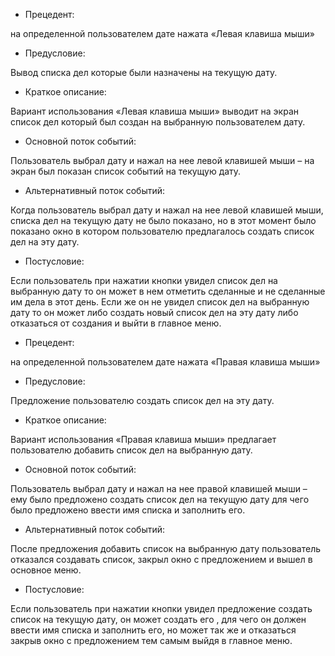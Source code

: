 * Прецедент:

на определенной пользователем дате нажата «Левая клавиша мыши»

* Предусловие:

Вывод списка дел которые были назначены на текущую дату.

* Краткое описание:

Вариант использования «Левая клавиша мыши» выводит на экран список дел который был создан на выбранную пользователем дату.

* Основной поток событий:

Пользователь выбрал дату и нажал на нее левой клавишей мыши – на экран был показан список событий на текущую дату.

* Альтернативный поток событий:

Когда пользователь выбрал дату и нажал на нее левой клавишей мыши, списка дел на текущую дату не было показано, но в этот момент было показано окно в котором пользователю предлагалось создать список дел на эту дату.

* Постусловие:

Если пользователь при нажатии кнопки увидел список дел на выбранную дату то он может в нем отметить сделанные и не сделанные им дела в этот день. Если же он не увидел список дел на выбранную дату то он может либо создать новый список дел на эту дату либо отказаться от создания и выйти в главное меню.

* Прецедент:

на определенной пользователем  дате нажата «Правая клавиша мыши»

* Предусловие:

Предложение пользователю создать список дел на эту дату.

* Краткое описание:

Вариант использования «Правая клавиша мыши»  предлагает пользователю добавить список дел на выбранную дату.

* Основной поток событий:

Пользователь выбрал дату и нажал на нее правой  клавишей мыши – ему было предложено создать список дел на текущую дату для чего было предложено ввести имя списка и заполнить его.

* Альтернативный поток событий:

После предложения добавить список на выбранную дату пользователь отказался создавать список, закрыл окно с предложением  и вышел в основное меню.

* Постусловие:

Если пользователь при нажатии кнопки  увидел предложение создать список на текущую дату, он может создать его , для чего он должен ввести имя списка и заполнить его, но может так же и отказаться закрыв окно с предложением тем самым  выйдя в главное меню.






